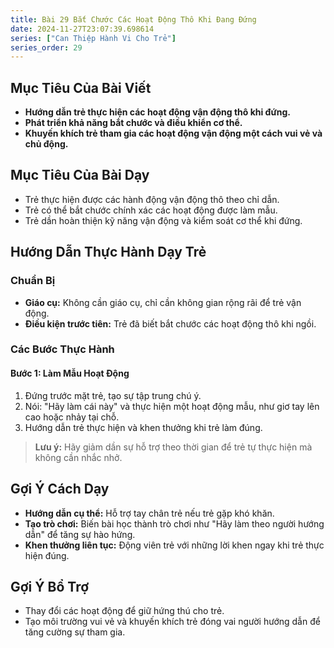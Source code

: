 ```yaml
---
title: Bài 29 Bắt Chước Các Hoạt Động Thô Khi Đang Đứng 
date: 2024-11-27T23:07:39.698614
series: ["Can Thiệp Hành Vi Cho Trẻ"]
series_order: 29
---
```


## Mục Tiêu Của Bài Viết
- **Hướng dẫn trẻ thực hiện các hoạt động vận động thô khi đứng.**
- **Phát triển khả năng bắt chước và điều khiển cơ thể.**
- **Khuyến khích trẻ tham gia các hoạt động vận động một cách vui vẻ và chủ động.**

## Mục Tiêu Của Bài Dạy
- Trẻ thực hiện được các hành động vận động thô theo chỉ dẫn.
- Trẻ có thể bắt chước chính xác các hoạt động được làm mẫu.
- Trẻ dần hoàn thiện kỹ năng vận động và kiểm soát cơ thể khi đứng.

## Hướng Dẫn Thực Hành Dạy Trẻ

### Chuẩn Bị
- **Giáo cụ:** Không cần giáo cụ, chỉ cần không gian rộng rãi để trẻ vận động.
- **Điều kiện trước tiên:** Trẻ đã biết bắt chước các hoạt động thô khi ngồi.

### Các Bước Thực Hành
#### Bước 1: Làm Mẫu Hoạt Động
1. Đứng trước mặt trẻ, tạo sự tập trung chú ý.
2. Nói: "Hãy làm cái này" và thực hiện một hoạt động mẫu, như giơ tay lên cao hoặc nhảy tại chỗ.
3. Hướng dẫn trẻ thực hiện và khen thưởng khi trẻ làm đúng.

> **Lưu ý:** Hãy giảm dần sự hỗ trợ theo thời gian để trẻ tự thực hiện mà không cần nhắc nhở.

## Gợi Ý Cách Dạy
- **Hướng dẫn cụ thể:** Hỗ trợ tay chân trẻ nếu trẻ gặp khó khăn.
- **Tạo trò chơi:** Biến bài học thành trò chơi như "Hãy làm theo người hướng dẫn" để tăng sự hào hứng.
- **Khen thưởng liên tục:** Động viên trẻ với những lời khen ngay khi trẻ thực hiện đúng.

## Gợi Ý Bổ Trợ
- Thay đổi các hoạt động để giữ hứng thú cho trẻ.
- Tạo môi trường vui vẻ và khuyến khích trẻ đóng vai người hướng dẫn để tăng cường sự tham gia.

